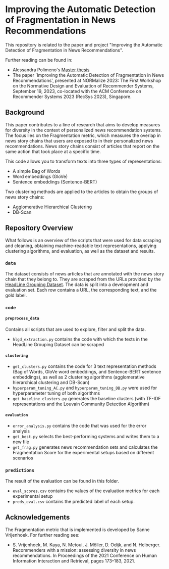 # Improving the Automatic Detection of Fragmentation in News Recommendations

This repository is related to the paper and project "Improving the Automatic Detection of Fragmentation in News Recommendations".

Further reading can be found in:
* Alessandra Polimeno's [Master thesis](https://github.com/cltl-students/alessandra_polimeno_clustering_fragmentation)
* The paper `Improving the Automatic Detection of Fragmentation in News Recommendations', presented at NORMalize 2023: The First Workshop on the Normative Design and Evaluation of Recommender Systems, September 19, 2023, co-located with the ACM Conference on Recommender Systems 2023 (RecSys 2023), Singapore.

## Background 
This paper contributes to a line of research that aims to develop measures for diversity in the context of personalized news recommendation systems. The focus lies on the 
Fragmentation metric, which measures the overlap in news story chains that users are exposed to in their personalized news recommendations. News story chains consist
of articles that report on the same action that took place at a specific time. 

This code allows you to transform texts into three types of representations: 
* A simple Bag of Words
* Word embeddings (GloVe) 
* Sentence embeddings (Sentence-BERT) 

Two clustering methods are applied to the articles to obtain the groups of news story chains: 
* Agglomerative Hierarchical Clustering 
* DB-Scan 

## Repository Overview
What follows is an overview of the scripts that were used for data scraping and cleaning, obtaining machine-readable text representations, applying clustering algorithms, and evaluation, as well as the dataset and results. 

### `data` 
The dataset consists of news articles that are annotated with the news story chain that they belong to. They are scraped from the URLs provided by the [HeadLine Grouping Dataset](https://huggingface.co/datasets/hlgd).
The data is split into a development and evaluation set. Each row contains a URL, the corresponding text, and the gold label. 

### `code`
#### `preprocess_data`
Contains all scripts that are used to explore, filter and split the data.
- `hlgd_extraction.py` contains the code with which the texts in the HeadLine Grouping Dataset can be scraped

#### `clustering`
- `get_clusters.py` contains the code for 3 text representation methods (Bag of Words, GloVe word embeddings, and Sentence-BERT sentence embeddings), as well as 2 clustering algorithms (agglomerative hierarchical clustering and DB-Scan) 
- `hyperparam_tuning_AC.py` and `hyperparam_tuning_DB.py` were used for hyperparameter tuning of both algorithms 
- `get_baseline_clusters.py` generates the baseline clusters (with TF-IDF representations and the Louvain Community Detection Algorithm) 

#### `evaluation`
- `error_analysis.py` contains the code that was used for the error analysis 
- `get_best.py` selects the best-performing systems and writes them to a new file
- `get_frag.py` generates news recommendation sets and calculates the Fragmentation Score for the experimental setups based on different scenarios 

### `predictions` 
The result of the evaluation can be found in this folder. 
- `eval_scores.csv` contains the values of the evaluation metrics for each experimental setup 
- `preds_eval.csv` contains the predicted label of each setup. 
 

## Acknowledgements 
The Fragmentation metric that is implemented is developed by Sanne Vrijenhoek. 
For further reading see: 
- S. Vrijenhoek, M. Kaya, N. Metoui, J. Möller, D. Odijk, and N. Helberger. Recommenders with a mission: assessing diversity in news recommendations. In Proceedings of the 2021 Conference on Human Information Interaction and Retrieval, pages 173–183, 2021.
